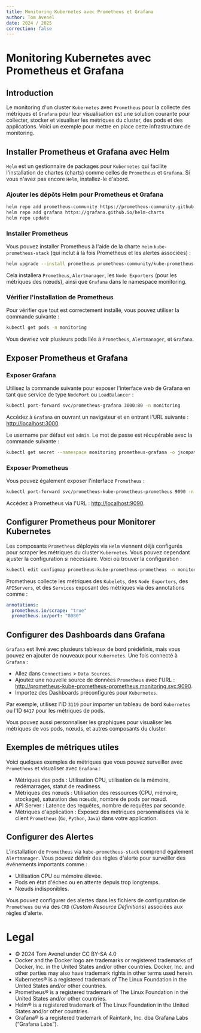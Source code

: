 ```yaml
---
title: Monitoring Kubernetes avec Prometheus et Grafana
author: Tom Avenel
date: 2024 / 2025
correction: false
---
```


# Monitoring Kubernetes avec Prometheus et Grafana

## Introduction

Le monitoring d'un cluster `Kubernetes` avec `Prometheus` pour la collecte des métriques et `Grafana` pour leur visualisation est une solution courante pour collecter, stocker et visualiser les métriques du cluster, des pods et des applications. Voici un exemple pour mettre en place cette infrastructure de monitoring.

## Installer Prometheus et Grafana avec Helm

`Helm` est un gestionnaire de packages pour `Kubernetes` qui facilite l'installation de chartes (charts) comme celles de `Prometheus` et `Grafana`. Si vous n'avez pas encore `Helm`, installez-le d'abord.

### Ajouter les dépôts Helm pour Prometheus et Grafana

``` bash
helm repo add prometheus-community https://prometheus-community.github.io/helm-charts
helm repo add grafana https://grafana.github.io/helm-charts
helm repo update
```

### Installer Prometheus

Vous pouvez installer Prometheus à l'aide de la charte `Helm` `kube-prometheus-stack` (qui inclut à la fois Prometheus et les alertes associées) :

```bash
helm upgrade --install prometheus prometheus-community/kube-prometheus-stack --namespace monitoring --create-namespace
```

Cela installera `Prometheus`, `Alertmanager`, les `Node Exporters` (pour les métriques des nœuds), ainsi que `Grafana` dans le namespace monitoring.

### Vérifier l'installation de Prometheus

Pour vérifier que tout est correctement installé, vous pouvez utiliser la commande suivante :

```bash
kubectl get pods -n monitoring
```

Vous devriez voir plusieurs pods liés à `Prometheus`, `Alertmanager`, et `Grafana`.

## Exposer Prometheus et Grafana

### Exposer Grafana

Utilisez la commande suivante pour exposer l'interface web de Grafana en tant que service de type `NodePort` ou `LoadBalancer` :

```bash
kubectl port-forward svc/prometheus-grafana 3000:80 -n monitoring
```

Accédez à `Grafana` en ouvrant un navigateur et en entrant l'URL suivante : <http://localhost:3000>.

Le username par défaut est `admin`.
Le mot de passe est récupérable avec la commande suivante :

```bash
kubectl get secret --namespace monitoring prometheus-grafana -o jsonpath="{.data.admin-password}" | base64 --decode ; echo
```

### Exposer Prometheus

Vous pouvez également exposer l'interface `Prometheus` :

```bash
kubectl port-forward svc/prometheus-kube-prometheus-prometheus 9090 -n monitoring
```

Accédez à Prometheus via l'URL : <http://localhost:9090>.

## Configurer Prometheus pour Monitorer Kubernetes

Les composants `Prometheus` déployés via `Helm` viennent déjà configurés pour scraper les métriques du cluster `Kubernetes`. Vous pouvez cependant ajuster la configuration si nécessaire. Voici où trouver la configuration :

```bash
kubectl edit configmap prometheus-kube-prometheus-prometheus -n monitoring
```

Prometheus collecte les métriques des `Kubelets`, des `Node Exporters`, des `APIServers`, et des `Services` exposant des métriques via des annotations comme :

```yaml
annotations:
  prometheus.io/scrape: "true"
  prometheus.io/port: "8080"
```

## Configurer des Dashboards dans Grafana

`Grafana` est livré avec plusieurs tableaux de bord prédéfinis, mais vous pouvez en ajouter de nouveaux pour `Kubernetes`. Une fois connecté à `Grafana` :

- Allez dans `Connections` > `Data Sources`.
- Ajoutez une nouvelle source de données `Prometheus` avec l'URL : <http://prometheus-kube-prometheus-prometheus.monitoring.svc:9090>.
- Importez des Dashboards préconfigurés pour `Kubernetes`.

Par exemple, utilisez l'ID `3119` pour importer un tableau de bord `Kubernetes` ou l'ID `6417` pour les métriques de pods.

Vous pouvez aussi personnaliser les graphiques pour visualiser les métriques de vos pods, nœuds, et autres composants du cluster.

## Exemples de métriques utiles

Voici quelques exemples de métriques que vous pouvez surveiller avec `Prometheus` et visualiser avec `Grafana` :

- Métriques des pods : Utilisation CPU, utilisation de la mémoire, redémarrages, statut de readiness.
- Métriques des nœuds : Utilisation des ressources (CPU, mémoire, stockage), saturation des nœuds, nombre de pods par nœud.
- API Server : Latence des requêtes, nombre de requêtes par seconde.
- Métriques d'application : Exposez des métriques personnalisées via le client `Prometheus` (`Go`, `Python`, `Java`) dans votre application.

## Configurer des Alertes

L'installation de `Prometheus` via `kube-prometheus-stack` comprend également `Alertmanager`. Vous pouvez définir des règles d'alerte pour surveiller des événements importants comme :

- Utilisation CPU ou mémoire élevée.
- Pods en état d'échec ou en attente depuis trop longtemps.
- Nœuds indisponibles.

Vous pouvez configurer des alertes dans les fichiers de configuration de `Prometheus` ou via des `CRD` (_Custom Resource Definitions_) associées aux règles d'alerte.


# Legal

- © 2024 Tom Avenel under CC  BY-SA 4.0
- Docker and the Docker logo are trademarks or registered trademarks of Docker, Inc. in the United States and/or other countries. Docker, Inc. and other parties may also have trademark rights in other terms used herein.
- Kubernetes® is a registered trademark of The Linux Foundation in the United States and/or other countries.
- Prometheus® is a registered trademark of The Linux Foundation in the United States and/or other countries.
- Helm® is a registered trademark of The Linux Foundation in the United States and/or other countries.
- Grafana® is a registered trademark of Raintank, Inc. dba Grafana Labs (“Grafana Labs”).

